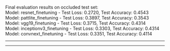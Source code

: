 <!-- ================================================== Main Results: ============================================= -->



Final evaluation results on occluded test set:  
Model: resnet_finetuning - Test Loss: 0.2720, Test Accuracy: 0.4543  
Model: pattlite_finetuning - Test Loss: 0.3897, Test Accuracy: 0.3543  
Model: vgg19_finetuning - Test Loss: 0.3715, Test Accuracy: 0.4314  
Model: inceptionv3_finetuning - Test Loss: 0.3303, Test Accuracy: 0.4314  
Model: convnext_finetuning - Test Loss: 0.3351, Test Accuracy: 0.4114 



<!-- ================================================== Note: ==================================================== -->



___



<!-- ======================================== Complete Console Output: =========================================== -->



___



<!-- ============================================ END OF FILE =============================================== -->
